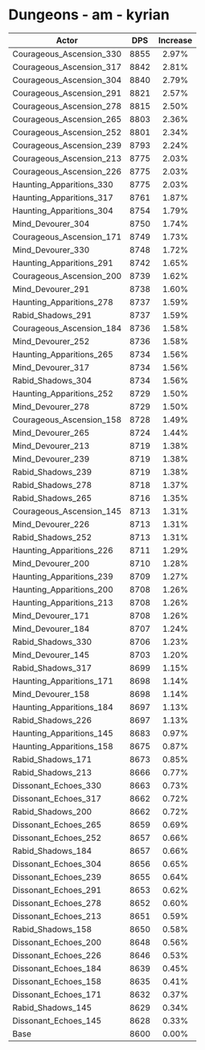 # Dungeons - am - kyrian
| Actor | DPS | Increase |
|---|:---:|:---:|
|Courageous_Ascension_330|8855|2.97%|
|Courageous_Ascension_317|8842|2.81%|
|Courageous_Ascension_304|8840|2.79%|
|Courageous_Ascension_291|8821|2.57%|
|Courageous_Ascension_278|8815|2.50%|
|Courageous_Ascension_265|8803|2.36%|
|Courageous_Ascension_252|8801|2.34%|
|Courageous_Ascension_239|8793|2.24%|
|Courageous_Ascension_213|8775|2.03%|
|Courageous_Ascension_226|8775|2.03%|
|Haunting_Apparitions_330|8775|2.03%|
|Haunting_Apparitions_317|8761|1.87%|
|Haunting_Apparitions_304|8754|1.79%|
|Mind_Devourer_304|8750|1.74%|
|Courageous_Ascension_171|8749|1.73%|
|Mind_Devourer_330|8748|1.72%|
|Haunting_Apparitions_291|8742|1.65%|
|Courageous_Ascension_200|8739|1.62%|
|Mind_Devourer_291|8738|1.60%|
|Haunting_Apparitions_278|8737|1.59%|
|Rabid_Shadows_291|8737|1.59%|
|Courageous_Ascension_184|8736|1.58%|
|Mind_Devourer_252|8736|1.58%|
|Haunting_Apparitions_265|8734|1.56%|
|Mind_Devourer_317|8734|1.56%|
|Rabid_Shadows_304|8734|1.56%|
|Haunting_Apparitions_252|8729|1.50%|
|Mind_Devourer_278|8729|1.50%|
|Courageous_Ascension_158|8728|1.49%|
|Mind_Devourer_265|8724|1.44%|
|Mind_Devourer_213|8719|1.38%|
|Mind_Devourer_239|8719|1.38%|
|Rabid_Shadows_239|8719|1.38%|
|Rabid_Shadows_278|8718|1.37%|
|Rabid_Shadows_265|8716|1.35%|
|Courageous_Ascension_145|8713|1.31%|
|Mind_Devourer_226|8713|1.31%|
|Rabid_Shadows_252|8713|1.31%|
|Haunting_Apparitions_226|8711|1.29%|
|Mind_Devourer_200|8710|1.28%|
|Haunting_Apparitions_239|8709|1.27%|
|Haunting_Apparitions_200|8708|1.26%|
|Haunting_Apparitions_213|8708|1.26%|
|Mind_Devourer_171|8708|1.26%|
|Mind_Devourer_184|8707|1.24%|
|Rabid_Shadows_330|8706|1.23%|
|Mind_Devourer_145|8703|1.20%|
|Rabid_Shadows_317|8699|1.15%|
|Haunting_Apparitions_171|8698|1.14%|
|Mind_Devourer_158|8698|1.14%|
|Haunting_Apparitions_184|8697|1.13%|
|Rabid_Shadows_226|8697|1.13%|
|Haunting_Apparitions_145|8683|0.97%|
|Haunting_Apparitions_158|8675|0.87%|
|Rabid_Shadows_171|8673|0.85%|
|Rabid_Shadows_213|8666|0.77%|
|Dissonant_Echoes_330|8663|0.73%|
|Dissonant_Echoes_317|8662|0.72%|
|Rabid_Shadows_200|8662|0.72%|
|Dissonant_Echoes_265|8659|0.69%|
|Dissonant_Echoes_252|8657|0.66%|
|Rabid_Shadows_184|8657|0.66%|
|Dissonant_Echoes_304|8656|0.65%|
|Dissonant_Echoes_239|8655|0.64%|
|Dissonant_Echoes_291|8653|0.62%|
|Dissonant_Echoes_278|8652|0.60%|
|Dissonant_Echoes_213|8651|0.59%|
|Rabid_Shadows_158|8650|0.58%|
|Dissonant_Echoes_200|8648|0.56%|
|Dissonant_Echoes_226|8646|0.53%|
|Dissonant_Echoes_184|8639|0.45%|
|Dissonant_Echoes_158|8635|0.41%|
|Dissonant_Echoes_171|8632|0.37%|
|Rabid_Shadows_145|8629|0.34%|
|Dissonant_Echoes_145|8628|0.33%|
|Base|8600|0.00%|
